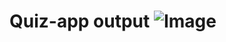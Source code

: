 # Quiz-app output ![Image](https://github.com/user-attachments/assets/1ae502d8-f513-4c48-b660-e824d9eebb66)

